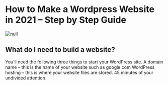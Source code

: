 # How to Make a Wordpress Website in 2021 – Step by Step Guide

![null](<https://cdn.pixabay.com/photo/2018/06/08/00/48/developer-3461405__480.png>)

## What do I need to build a website?

You’ll need the following three things to start your WordPress site. A domain name – this is the name of your website such as google.com WordPress hosting – this is where your website files are stored. 45 minutes of your undivided attention.

<br>


